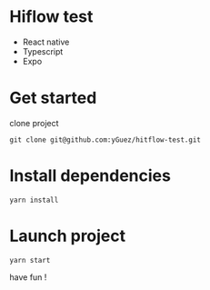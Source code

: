 # Hiflow test

<ul>
<li>
React native
</li>
<li>
Typescript
</li>
<li>
Expo
</li>
</ul>

# Get started

clone project

```
git clone git@github.com:yGuez/hitflow-test.git
```

# Install dependencies

```
yarn install
```

# Launch project

```
yarn start
```

have fun !
